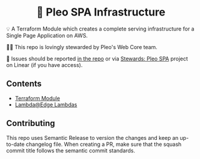 <h1 align="center">
  🔋 Pleo SPA Infrastructure
</h1>

💡 A Terraform Module which creates a complete serving infrastructure for a
Single Page Application on AWS.

👨‍🔧 This repo is lovingly stewarded by Pleo's Web Core team.

🐛 Issues should be reported
[in the repo](https://github.com/pleo-io/pleo-spa-infra/issues) or via
[Stewards: Pleo SPA](https://linear.app/pleo/project/stewards-frontend-infrastructure-53a0a536f855)
project on Linear (if you have access).

## Contents

- [Terraform Module](/terraform-module)
- [Lambda@Edge Lambdas](/edge-lambdas)

## Contributing

This repo uses Semantic Release to version the changes and keep an up-to-date
changelog file. When creating a PR, make sure that the squash commit title
follows the semantic commit standards.
